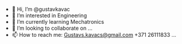 - 👋 Hi, I’m @gustavkavac
- 👀 I’m interested in Engineering
- 🌱 I’m currently learning Mechatronics
- 💞️ I’m looking to collaborate on ...
- 📫 How to reach me: 
Gustavs.kavacs@gmail.com
+371 26111833
  ...

<!---
gustavkavac/gustavkavac is a ✨ special ✨ repository because its `README.md` (this file) appears on your GitHub profile.
You can click the Preview link to take a look at your changes.
--->
